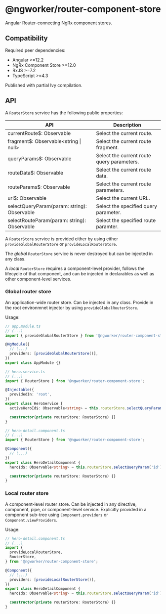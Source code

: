 # @ngworker/router-component-store

Angular Router-connecting NgRx component stores.

## Compatibility

Required peer dependencies:

- Angular >=12.2
- NgRx Component Store >=12.0
- RxJS >=7.2
- TypeScript >=4.3

Published with partial Ivy compilation.

## API

A `RouterStore` service has the following public properties:

| API                                                         | Description                                |
| ----------------------------------------------------------- | ------------------------------------------ |
| currentRoute$: Observable<MinimalActivatedRouteSnapshot>    | Select the current route.                  |
| fragment$: Observable<string \| null>                       | Select the current route fragment.         |
| queryParams$: Observable<Params>                            | Select the current route query parameters. |
| routeData$: Observable<Data>                                | Select the current route data.             |
| routeParams$: Observable<Params>                            | Select the current route parameters.       |
| url$: Observable<string>                                    | Select the current URL.                    |
| selectQueryParam<TValue>(param: string): Observable<TValue> | Select the specified query parameter.      |
| selectRouteParam<TValue>(param: string): Observable<TValue> | Select the specified route paramter.       |

A `RouterStore` service is provided either by using either `provideGlobalRouterStore` or `provideLocalRouterStore`.

The _global_ `RouterStore` service is never destroyed but can be injected in any class.

A _local_ `RouterStore` requires a component-level provider, follows the
lifecycle of that component, and can be injected in declarables as well as
other component-level services.

### Global router store

An application-wide router store. Can be injected in any class. Provide
in the root environmnet injector by using `provideGlobalRouterStore`.

Usage:

```ts
// app.module.ts
// (...)
import { provideGlobalRouterStore } from '@ngworker/router-component-store';

@NgModule({
  // (...)
  providers: [provideGlobalRouterStore()],
})
export class AppModule {}
```

```ts
// hero.service.ts
// (...)
import { RouterStore } from '@ngworker/router-component-store';

@Injectable({
  providedIn: 'root',
})
export class HeroService {
  activeHeroId$: Observable<string> = this.routerStore.selectQueryParam('id');

  constructor(private routerStore: RouterStore) {}
}
```

```ts
// hero-detail.component.ts
// (...)
import { RouterStore } from '@ngworker/router-component-store';

@Component({
  // (...)
})
export class HeroDetailComponent {
  heroId$: Observable<string> = this.routerStore.selectQueryParam('id');

  constructor(private routerStore: RouterStore) {}
}
```

### Local router store

A component-level router store. Can be injected in any directive, component,
pipe, or component-level service. Explicitly provided in a component sub-tree
using `Component.providers` or `Component.viewProviders`.

Usage:

```ts
// hero-detail.component.ts
// (...)
import {
  provideLocalRouterStore,
  RouterStore,
} from '@ngworker/router-component-store';

@Component({
  // (...)
  providers: [provideLocalRouterStore()],
})
export class HeroDetailComponent {
  heroId$: Observable<string> = this.routerStore.selectQueryParam('id');

  constructor(private routerStore: RouterStore) {}
}
```
